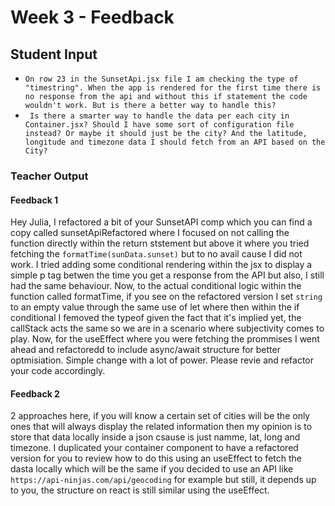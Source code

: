 # Week 3 - Feedback

## Student Input

- `On row 23 in the SunsetApi.jsx file I am checking the type of "timestring". When the app is rendered for the first time there is no response from the api and without this if statement the code wouldn't work. But is there a better way to handle this?`
- ` Is there a smarter way to handle the data per each city in Container.jsx? Should I have some sort of configuration file instead? Or maybe it should just be the city? And the latitude, longitude and timezone data I should fetch from an API based on the City?`

### Teacher Output

#### Feedback 1

Hey Julia, I refactored a bit of your SunsetAPI comp which you can find a copy called sunsetApiRefactored where I focused on not calling the function directly within the return ststement but above it where you tried fetching the `formatTime(sunData.sunset)` but to no avail cause I did not work. I tried adding some conditional rendering within the jsx to display a simple p tag betwen the time you get a response from the API but also, I still had the same behaviour. Now, to the actual conditional logic within the function called formatTime, if you see on the refactored version I set `string` to an empty value through the same use of let where then within the if conditional I femoved the typeof given the fact that it's implied yet, the callStack acts the same so we are in a scenario where subjectivity comes to play. Now, for the useEffect where you were fetching the prommises I went ahead and refactoredd to include async/await structure for better optmisiation. Simple change with a lot of power. Please revie and refactor your code accordingly.

#### Feedback 2

2 approaches here, if you will know a certain set of cities will be the only ones that will always display the related information then my opinion is to store that data locally inside a json csause is just namme, lat, long and timezone. I duplicated your container component to have a refactored version for you to review how to do this using an useEffect to fetch the dasta locally which will be the same if you decided to use an API like `https://api-ninjas.com/api/geocoding` for example but still, it depends up to you, the structure on react is still similar using the useEffect.
